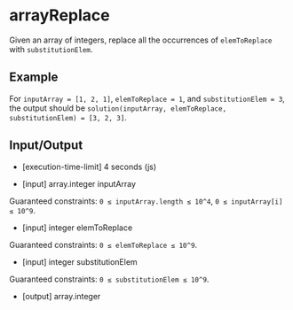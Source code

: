 # arrayReplace

Given an array of integers, replace all the occurrences of `elemToReplace` with `substitutionElem`.

## Example

For `inputArray = [1, 2, 1]`, `elemToReplace = 1`, and `substitutionElem = 3`, the output should be
`solution(inputArray, elemToReplace, substitutionElem) = [3, 2, 3]`.

## Input/Output

- [execution-time-limit] 4 seconds (js)

- [input] array.integer inputArray

Guaranteed constraints:
`0 ≤ inputArray.length ≤ 10^4`,
`0 ≤ inputArray[i] ≤ 10^9`.

- [input] integer elemToReplace

Guaranteed constraints:
`0 ≤ elemToReplace ≤ 10^9`.

- [input] integer substitutionElem

Guaranteed constraints:
`0 ≤ substitutionElem ≤ 10^9`.

- [output] array.integer
